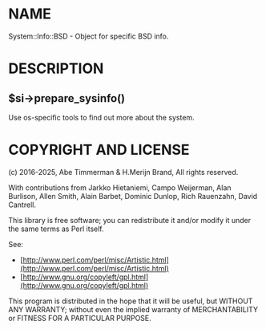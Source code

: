 # NAME

System::Info::BSD - Object for specific BSD info.

# DESCRIPTION

## $si->prepare\_sysinfo()

Use os-specific tools to find out more about the system.

# COPYRIGHT AND LICENSE

(c) 2016-2025, Abe Timmerman & H.Merijn Brand, All rights reserved.

With contributions from Jarkko Hietaniemi, Campo Weijerman, Alan Burlison,
Allen Smith, Alain Barbet, Dominic Dunlop, Rich Rauenzahn, David Cantrell.

This library is free software; you can redistribute it and/or modify
it under the same terms as Perl itself.

See:

- [http://www.perl.com/perl/misc/Artistic.html](http://www.perl.com/perl/misc/Artistic.html)
- [http://www.gnu.org/copyleft/gpl.html](http://www.gnu.org/copyleft/gpl.html)

This program is distributed in the hope that it will be useful,
but WITHOUT ANY WARRANTY; without even the implied warranty of
MERCHANTABILITY or FITNESS FOR A PARTICULAR PURPOSE.

